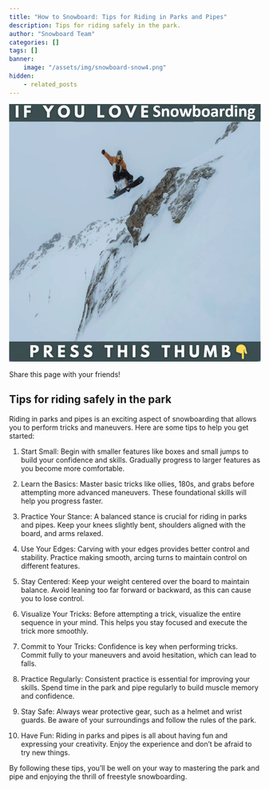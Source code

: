 ```yaml
---
title: "How to Snowboard: Tips for Riding in Parks and Pipes"
description: Tips for riding safely in the park.
author: "Snowboard Team"
categories: []
tags: []
banner:
    image: "/assets/img/snowboard-snow4.png"
hidden:
    - related_posts
---
```


![Image here](/assets/img/snowboard-snow4.png)

<!-- AddToAny BEGIN -->
<div class="a2a_kit a2a_kit_size_32 a2a_default_style">
<a class="a2a_dd" href="https://www.addtoany.com/share"></a>
<a class="a2a_button_facebook"></a>
<a class="a2a_button_email"></a>
</div>
<script async src="https://static.addtoany.com/menu/page.js"></script>
<!-- AddToAny END -->

Share this page with your friends!

##  Tips for riding safely in the park

Riding in parks and pipes is an exciting aspect of snowboarding that allows you to perform tricks and maneuvers. Here are some tips to help you get started:

1.	Start Small: Begin with smaller features like boxes and small jumps to build your confidence and skills. Gradually progress to larger features as you become more comfortable.

2.	Learn the Basics: Master basic tricks like ollies, 180s, and grabs before attempting more advanced maneuvers. These foundational skills will help you progress faster.

3.	Practice Your Stance: A balanced stance is crucial for riding in parks and pipes. Keep your knees slightly bent, shoulders aligned with the board, and arms relaxed.

4.	Use Your Edges: Carving with your edges provides better control and stability. Practice making smooth, arcing turns to maintain control on different features.

5.	Stay Centered: Keep your weight centered over the board to maintain balance. Avoid leaning too far forward or backward, as this can cause you to lose control.

6.	Visualize Your Tricks: Before attempting a trick, visualize the entire sequence in your mind. This helps you stay focused and execute the trick more smoothly.

7.	Commit to Your Tricks: Confidence is key when performing tricks. Commit fully to your maneuvers and avoid hesitation, which can lead to falls.

8.	Practice Regularly: Consistent practice is essential for improving your skills. Spend time in the park and pipe regularly to build muscle memory and confidence.

9.	Stay Safe: Always wear protective gear, such as a helmet and wrist guards. Be aware of your surroundings and follow the rules of the park.

10.	Have Fun: Riding in parks and pipes is all about having fun and expressing your creativity. Enjoy the experience and don’t be afraid to try new things.

By following these tips, you’ll be well on your way to mastering the park and pipe and enjoying the thrill of freestyle snowboarding.



```
